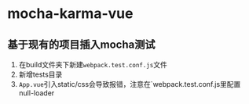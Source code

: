 # mocha-karma-vue

## 基于现有的项目插入mocha测试
1. 在build文件夹下新建`webpack.test.conf.js`文件
2. 新增tests目录
3. `App.vue`引入static/css会导致报错，注意在`webpack.test.conf.js里配置null-loader

